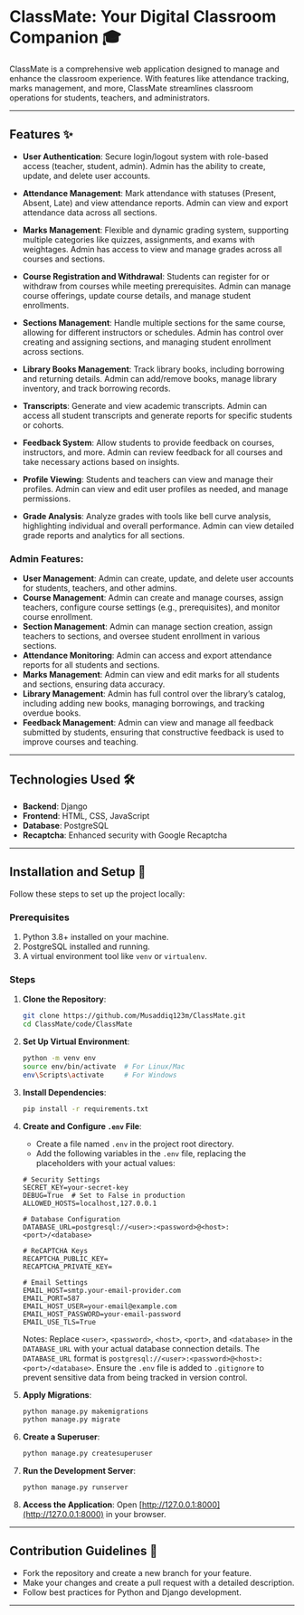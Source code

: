 # ClassMate: Your Digital Classroom Companion 🎓

ClassMate is a comprehensive web application designed to manage and enhance the classroom experience. With features like attendance tracking, marks management, and more, ClassMate streamlines classroom operations for students, teachers, and administrators.

---


## Features ✨

- **User Authentication**: Secure login/logout system with role-based access (teacher, student, admin). Admin has the ability to create, update, and delete user accounts.

- **Attendance Management**: Mark attendance with statuses (Present, Absent, Late) and view attendance reports. Admin can view and export attendance data across all sections.

- **Marks Management**: Flexible and dynamic grading system, supporting multiple categories like quizzes, assignments, and exams with weightages. Admin has access to view and manage grades across all courses and sections.

- **Course Registration and Withdrawal**: Students can register for or withdraw from courses while meeting prerequisites. Admin can manage course offerings, update course details, and manage student enrollments.

- **Sections Management**: Handle multiple sections for the same course, allowing for different instructors or schedules. Admin has control over creating and assigning sections, and managing student enrollment across sections.

- **Library Books Management**: Track library books, including borrowing and returning details. Admin can add/remove books, manage library inventory, and track borrowing records.

- **Transcripts**: Generate and view academic transcripts. Admin can access all student transcripts and generate reports for specific students or cohorts.

- **Feedback System**: Allow students to provide feedback on courses, instructors, and more. Admin can review feedback for all courses and take necessary actions based on insights.

- **Profile Viewing**: Students and teachers can view and manage their profiles. Admin can view and edit user profiles as needed, and manage permissions.

- **Grade Analysis**: Analyze grades with tools like bell curve analysis, highlighting individual and overall performance. Admin can view detailed grade reports and analytics for all sections.

### **Admin Features**:
- **User Management**: Admin can create, update, and delete user accounts for students, teachers, and other admins.
- **Course Management**: Admin can create and manage courses, assign teachers, configure course settings (e.g., prerequisites), and monitor course enrollment.
- **Section Management**: Admin can manage section creation, assign teachers to sections, and oversee student enrollment in various sections.
- **Attendance Monitoring**: Admin can access and export attendance reports for all students and sections.
- **Marks Management**: Admin can view and edit marks for all students and sections, ensuring data accuracy.
- **Library Management**: Admin has full control over the library’s catalog, including adding new books, managing borrowings, and tracking overdue books.
- **Feedback Management**: Admin can view and manage all feedback submitted by students, ensuring that constructive feedback is used to improve courses and teaching.
---

## Technologies Used 🛠️

- **Backend**: Django
- **Frontend**: HTML, CSS, JavaScript
- **Database**: PostgreSQL
- **Recaptcha**: Enhanced security with Google Recaptcha

---

## Installation and Setup 🚀

Follow these steps to set up the project locally:

### Prerequisites

1. Python 3.8+ installed on your machine.
2. PostgreSQL installed and running.
3. A virtual environment tool like `venv` or `virtualenv`.

### Steps

1. **Clone the Repository**:
   ```bash
   git clone https://github.com/Musaddiq123m/ClassMate.git
   cd ClassMate/code/ClassMate
   ```

2. **Set Up Virtual Environment**:
   ```bash
   python -m venv env
   source env/bin/activate  # For Linux/Mac
   env\Scripts\activate     # For Windows
   ```

3. **Install Dependencies**:
   ```bash
   pip install -r requirements.txt
   ```

4. **Create and Configure `.env` File**:
   - Create a file named `.env` in the project root directory.
   - Add the following variables in the `.env` file, replacing the placeholders with your actual values:

   ```env
   # Security Settings
   SECRET_KEY=your-secret-key
   DEBUG=True  # Set to False in production
   ALLOWED_HOSTS=localhost,127.0.0.1

   # Database Configuration
   DATABASE_URL=postgresql://<user>:<password>@<host>:<port>/<database>

   # ReCAPTCHA Keys 
   RECAPTCHA_PUBLIC_KEY=
   RECAPTCHA_PRIVATE_KEY=

   # Email Settings
   EMAIL_HOST=smtp.your-email-provider.com
   EMAIL_PORT=587
   EMAIL_HOST_USER=your-email@example.com
   EMAIL_HOST_PASSWORD=your-email-password
   EMAIL_USE_TLS=True

   ```

   Notes:
   Replace `<user>`, `<password>`, `<host>`, `<port>`, and `<database>` in the `DATABASE_URL` with your actual database connection details.
   The `DATABASE_URL` format is `postgresql://<user>:<password>@<host>:<port>/<database>`.
   Ensure the `.env` file is added to `.gitignore` to prevent sensitive data from being tracked in version control.


5. **Apply Migrations**:
   ```bash
   python manage.py makemigrations
   python manage.py migrate
   ```

6. **Create a Superuser**:
   ```bash
   python manage.py createsuperuser
   ```

7. **Run the Development Server**:
   ```bash
   python manage.py runserver
   ```

8. **Access the Application**:
   Open [http://127.0.0.1:8000](http://127.0.0.1:8000) in your browser.

---

## Contribution Guidelines 🤝

- Fork the repository and create a new branch for your feature.
- Make your changes and create a pull request with a detailed description.
- Follow best practices for Python and Django development.

---
